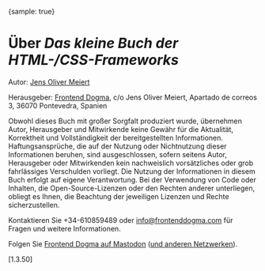 {sample: true}
# Über _Das kleine Buch der HTML-/CSS-Frameworks_

Autor: [Jens Oliver Meiert](https://meiert.com/de/)

Herausgeber: [Frontend Dogma](https://frontenddogma.com/), c/o Jens Oliver Meiert, Apartado de correos 3, 36070 Pontevedra, Spanien

Obwohl dieses Buch mit großer Sorgfalt produziert wurde, übernehmen Autor, Herausgeber und Mitwirkende keine Gewähr für die Aktualität, Korrektheit und Vollständigkeit der bereitgestellten Informationen. Haftungsansprüche, die auf der Nutzung oder Nichtnutzung dieser Informationen beruhen, sind ausgeschlossen, sofern seitens Autor, Herausgeber oder Mitwirkenden kein nachweislich vorsätzliches oder grob fahrlässiges Verschulden vorliegt. Die Nutzung der Informationen in diesem Buch erfolgt auf eigene Verantwortung. Bei der Verwendung von Code oder Inhalten, die Open-Source-Lizenzen oder den Rechten anderer unterliegen, obliegt es Ihnen, die Beachtung der jeweiligen Lizenzen und Rechte sicherzustellen.

Kontaktieren Sie +34-610859489 oder info@frontenddogma.com für Fragen und weitere Informationen.

Folgen Sie [Frontend Dogma auf Mastodon](https://mas.to/@frontenddogma) ([und anderen Netzwerken](https://frontenddogma.com/posts/2024/frontend-dogma-on-the-web/)).

[1.3.50]
